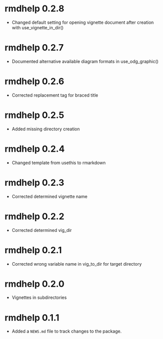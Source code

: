 # rmdhelp 0.2.8

* Changed default setting for opening vignette document after creation with use_vignette_in_dir()

# rmdhelp 0.2.7

* Documented alternative available diagram formats in use_odg_graphic()

# rmdhelp 0.2.6

* Corrected replacement tag for braced title

# rmdhelp 0.2.5

* Added missing directory creation

# rmdhelp 0.2.4

* Changed template from usethis to rmarkdown

# rmdhelp 0.2.3

* Corrected determined vignette name

# rmdhelp 0.2.2

* Corrected determined vig_dir

# rmdhelp 0.2.1

* Corrected wrong variable name in vig_to_dir for target directory

# rmdhelp 0.2.0

* Vignettes in subdirectories

# rmdhelp 0.1.1

* Added a `NEWS.md` file to track changes to the package.
